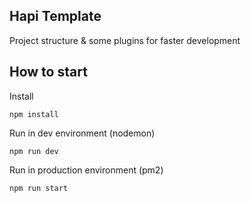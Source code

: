 ## Hapi Template

Project structure & some plugins for faster development

## How to start
Install 

```
npm install
```

Run in dev environment (nodemon)

```
npm run dev
```

Run in production environment (pm2)

```
npm run start
```
